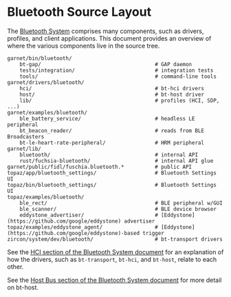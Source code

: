 # Bluetooth Source Layout

The [Bluetooth
System](https://fuchsia.googlesource.com/garnet/+/master/docs/bluetooth_architecture.md)
comprises many components, such as drivers, profiles, and client
applications. This document provides an overview of where the various components
live in the source tree.

<!--
This was generated by running

$ (find . -name BUILD.gn -o -name rules.mk | egrep 'bt|bluetooth';
   find . -name BUILD.gn | xargs grep -l 'fidl:bluetooth') \
   | sort | uniq

And then culling and annotating by hand.
-->

```
garnet/bin/bluetooth/
    bt-gap/                                     # GAP daemon
    tests/integration/                          # integration tests
    tools/                                      # command-line tools
garnet/drivers/bluetooth/
    hci/                                        # bt-hci drivers
    host/                                       # bt-host driver
    lib/                                        # profiles (HCI, SDP, ...)
garnet/examples/bluetooth/
    ble_battery_service/                        # headless LE peripheral
    bt_beacon_reader/                           # reads from BLE Broadcasters
    bt-le-heart-rate-peripheral/                # HRM peripheral
garnet/lib/
    bluetooth/                                  # internal API
    rust/fuchsia-bluetooth/                     # internal API glue
garnet/public/fidl/fuschia.bluetooth.*          # public API
topaz/app/bluetooth_settings/                   # Bluetooth Settings UI
topaz/bin/bluetooth_settings/                   # Bluetooth Settings UI
topaz/examples/bluetooth/
    ble_rect/                                   # BLE peripheral w/GUI
    ble_scanner/                                # BLE device browser
    eddystone_advertiser/                       # [Eddystone](https://github.com/google/eddystone) advertiser
topaz/examples/eddystone_agent/                 # [Eddystone](https://github.com/google/eddystone)-based trigger
zircon/system/dev/bluetooth/                    # bt-transport drivers
```

See the [HCI section of the Bluetooth System document](https://fuchsia.googlesource.com/garnet/+/master/docs/bluetooth_architecture.md#hci) for an explanation of how the drivers, such as `bt-transport`, `bt-hci`, and `bt-host`, relate to each other.

See the [Host Bus section of the Bluetooth System document](https://fuchsia.googlesource.com/garnet/+/master/docs/bluetooth_architecture.md#host-bus) for more detail on bt-host.
